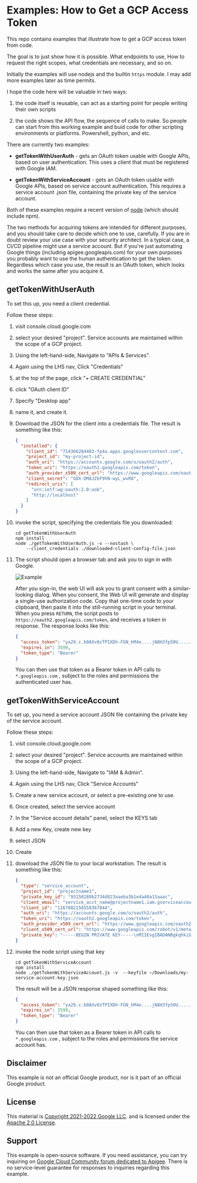 # Examples: How to Get a GCP Access Token

This repo contains examples that illustrate how to get a GCP access token from code.

The goal is to just show how it is possible. What endpoints to use, How to
request the right scopes, what credentials are necessary, and so on.

Initially the examples will use nodejs and the builtin `https` module.
I may add more examples later as time permits.

I hope the code here will be valuable in two ways:

1. the code itself is reusable, can act as a starting point for people writing
   their own scripts

2. the code shows the API flow, the sequence of calls to make. So people can
   start from this working example and buid code for other scripting
   environments or platforms. Powershell, python, and etc.

There are currently two examples:

* **getTokenWithUserAuth** - gets an OAuth token usable with Google APIs, based
  on user authentication. This uses a client that must be registered with Google
  IAM.

* **getTokenWithServiceAccount** - gets an OAuth token usable with Google APIs,
  based on service account authentication. This requires a service account .json
  file, containing the private key of the service account.

Both of these examples require a recent version of
[node](https://nodejs.org/en/) (which should include npm).

The two methods for acquiring tokens are intended for different purposes, and
you should take care to decide which one to use, carefully. If you are in doubt
review your use case with your security architect. In a typical case, a CI/CD
pipeline might use a service account. But if you're just automating Google
things (including apigee.googleapis.com) for your own purposes you probably want
to use the human authentication to get the token. Regardless which case you use,
the result is an OAuth token, which looks and works the same after you acquire
it.

## getTokenWithUserAuth

To set this up, you need a client credential.

Follow these steps:

1. visit console.cloud.google.com

2. select your desired "project".  Service accounts are maintained within the scope of a GCP project.


3. Using the left-hand-side, Navigate to "APIs & Services".

4. Again using the LHS nav, Click "Credentials"

5. at the top of the page, click "+ CREATE CREDENTIAL"

6. click "OAuth client ID"

7. Specify "Desktop app"

8. name it, and create it.

9. Download the JSON for the client into a credentials file. The result is something like this:
   ```json
   {
     "installed": {
       "client_id": "714366284403-fp4a.apps.googleusercontent.com",
       "project_id": "my-project-id",
       "auth_uri": "https://accounts.google.com/o/oauth2/auth",
       "token_uri": "https://oauth2.googleapis.com/token",
       "auth_provider_x509_cert_url": "https://www.googleapis.com/oauth2/v1/certs",
       "client_secret": "GOX-DMAJZkF9hN-wyL_wvRO",
       "redirect_uris": [
         "urn:ietf:wg:oauth:2.0:oob",
         "http://localhost"
       ]
     }
   }
   ```

9. invoke the script, specifying the credentials file you downloaded:
   ```
   cd getTokenWithUserAuth
   npm install
   node ./getTokenWithUserAuth.js -v --nostash \
       --client_credentials ./downloaded-client-config-file.json
   ```

9. The script should open a browser tab and ask you to sign in with
   Google.

   ![Example](./images/sign-in-with-google.png)

   After you sign-in, the web UI will ask you to grant consent with a
   similar-looking dialog.  When you consent, the Web UI will generate and
   display a single-use authorization code. Copy that one-time code to
   your clipboard, then paste it into the still-running script in your
   terminal. When you press `RETURN`, the script posts to
   `https://oauth2.googleapis.com/token`, and receives a token in response. The
   response looks like this:

   ```json
   {
     "access_token": "ya29.c.b0AXv0zTPIXDh-FGN_hM4e....jN8H3fp50U............",
     "expires_in": 3599,
     "token_type": "Bearer"
   }
   ```

   You can then use that token as a Bearer token in API calls to
   `*.googleapis.com` , subject to the roles and permissions the authenticated
   user has.


## getTokenWithServiceAccount

To set up, you need a service account JSON file containing the private key of
the service account.

Follow these steps:

1. visit console.cloud.google.com

2. select your desired "project".  Service accounts are maintained within the scope of a GCP project.


3. Using the left-hand-side, Navigate to "IAM & Admin".

4. Again using the LHS nav, Click "Service Accounts"

5. Create a new service account, or select a pre-existing one to use.

6. Once created, select the service account

7. In the "Service account details" panel, select the KEYS tab

8. Add a new Key, create new key

9. select JSON

9. Create

9. download the JSON file to your local workstation. The result is something like this:
   ```json
   {
     "type": "service_account",
     "project_id": "projectname1",
     "private_key_id": "93158289b2734d823aaeba3b1e4a48a15aaac",
     "client_email": "service_acct_name@projectname1.iam.gserviceaccount.com",
     "client_id": "1167082158558367844",
     "auth_uri": "https://accounts.google.com/o/oauth2/auth",
     "token_uri": "https://oauth2.googleapis.com/token",
     "auth_provider_x509_cert_url": "https://www.googleapis.com/oauth2/v1/certs",
     "client_x509_cert_url": "https://www.googleapis.com/robot/v1/metadata/x509/service_acct_name%40projectname1.iam.gserviceaccount.com",
     "private_key": "-----BEGIN PRIVATE KEY-----\nMIIEvgIBADANBgkqhkiG9w0BAQE...8K5WjX\n-----END PRIVATE KEY-----\n"
   }
   ```

9. invoke the node script using that key
   ```
   cd getTokenWithServiceAccount
   npm install
   node ./getTokenWithServiceAccount.js -v  --keyfile ~/Downloads/my-service-account-key.json
   ```

   The result will be a JSON response shaped something like this:

   ```json
   {
     "access_token": "ya29.c.b0AXv0zTPIXDh-FGN_hM4e....jN8H3fp50U............",
     "expires_in": 3599,
     "token_type": "Bearer"
   }
   ```

   You can then use that token as a Bearer token in API calls to
   `*.googleapis.com` , subject to the roles and permissions the service account
   has.

## Disclaimer

This example is not an official Google product, nor is it part of an
official Google product.

## License

This material is [Copyright 2021-2022 Google LLC](./NOTICE).
and is licensed under the [Apache 2.0 License](LICENSE).


## Support

This example is open-source software.
If you need assistance, you can try inquiring on [Google Cloud Community
forum dedicated to Apigee](https://www.googlecloudcommunity.com/gc/Apigee/bd-p/cloud-apigee).
There is no service-level guarantee for
responses to inquiries regarding this example.
